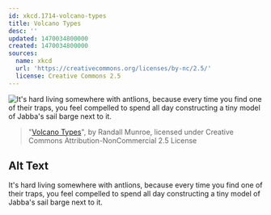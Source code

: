 ```yaml
---
id: xkcd.1714-volcano-types
title: Volcano Types
desc: ''
updated: 1470034800000
created: 1470034800000
sources:
  name: xkcd
  url: 'https://creativecommons.org/licenses/by-nc/2.5/'
  license: Creative Commons 2.5
---
```

![It's hard living somewhere with antlions, because every time you find one of their traps, you feel compelled to spend all day constructing a tiny model of Jabba's sail barge next to it.](https://imgs.xkcd.com/comics/volcano_types.png)
> "[Volcano Types](https://xkcd.com/1714/)", by Randall Munroe, licensed under Creative Commons Attribution-NonCommercial 2.5 License

## Alt Text
It's hard living somewhere with antlions, because every time you find one of their traps, you feel compelled to spend all day constructing a tiny model of Jabba's sail barge next to it.
